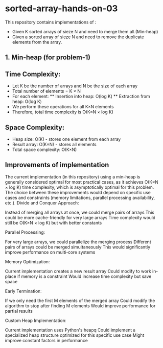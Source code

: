 # sorted-array-hands-on-03
This repository contains implementations of :
* Given K sorted arrays of sieze N and need to merge them all.(Min-heap)
* Given a sorted array of sieze N and need to remove the duplicate elements from the array.

## 1. Min-heap (for problem-1)
## Time Complexity:


* Let K be the number of arrays and N be the size of each array
* Total number of elements = K × N
* For each element:
   ** Insertion into heap: O(log K)
   ** Extraction from heap: O(log K)
* We perform these operations for all K×N elements
* Therefore, total time complexity is O(K×N × log K)
  
## Space Complexity:

* Heap size: O(K) - stores one element from each array
* Result array: O(K×N) - stores all elements
* Total space complexity: O(K×N)

## Improvements of implementation

The current implementation (in this repository) using a min-heap is generally considered optimal for most practical cases, as it achieves O(K×N × log K) time complexity, which is asymptotically optimal for this problem. The choice between these improvements would depend on specific use cases and constraints (memory limitations, parallel processing availability, etc.).
Divide and Conquer Approach:

Instead of merging all arrays at once, we could merge pairs of arrays
This could be more cache-friendly for very large arrays
Time complexity would still be O(K×N × log K) but with better constants


Parallel Processing:

For very large arrays, we could parallelize the merging process
Different pairs of arrays could be merged simultaneously
This would significantly improve performance on multi-core systems


Memory Optimization:

Current implementation creates a new result array
Could modify to work in-place if memory is a constraint
Would increase time complexity but save space


Early Termination:

If we only need the first M elements of the merged array
Could modify the algorithm to stop after finding M elements
Would improve performance for partial results


Custom Heap Implementation:

Current implementation uses Python's heapq
Could implement a specialized heap structure optimized for this specific use case
Might improve constant factors in performance



